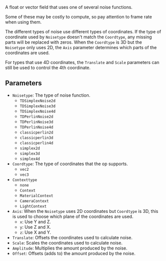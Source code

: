 A float or vector field that uses one of several noise functions.

Some of these may be costly to compute, so pay attention to frame rate when using them.

The different types of noise use different types of coordinates. If the type of coordinate used
by `Noisetype` doesn't match the `Coordtype`, any missing parts will be replaced with zeros.
When the `Coordtype` is 3D but the `Noisetype` only uses 2D, the `Axis` parameter determines
which parts of the coordinates are used.

For types that use 4D coordinates, the `Translate` and `Scale` parameters can still be used to control the 4th coordinate.

## Parameters

* `Noisetype`: The type of noise function.
  * `TDSimplexNoise2d`
  * `TDSimplexNoise3d`
  * `TDSimplexNoise4d`
  * `TDPerlinNoise2d`
  * `TDPerlinNoise3d`
  * `TDPerlinNoise4d`
  * `classicperlin2d`
  * `classicperlin3d`
  * `classicperlin4d`
  * `simplex2d`
  * `simplex3d`
  * `simplex4d`
* `Coordtype`: The type of coordinates that the op supports.
  * `vec2`
  * `vec3`
* `Contexttype`
  * `none`
  * `Context`
  * `MaterialContext`
  * `CameraContext`
  * `LightContext`
* `Axis`: When the `Noisetype` uses 2D coordinates but `Coordtype` is 3D, this is used to choose which plane of the coordinates are used.
  * `x`: Use Y and Z.
  * `y`: Use Z and X.
  * `z`: Use X and Y.
* `Translate`: Offsets the coordinates used to calculate noise.
* `Scale`: Scales the coordinates used to calculate noise.
* `Amplitude`: Multiplies the amount produced by the noise.
* `Offset`: Offsets (adds to) the amount produced by the noise.